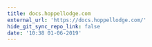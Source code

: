 ```yaml
---
title: docs.hoppellodge.com
external_url: 'https://docs.hoppellodge.com/'
hide_git_sync_repo_link: false
date: '10:38 01-06-2019'
---
```


